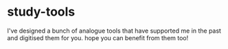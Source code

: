 # study-tools
I've designed a bunch of analogue tools that have supported me in the past and digitised them for you. hope you can benefit from them too!
